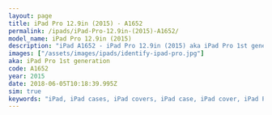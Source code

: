 ```yaml
---
layout: page
title: iPad Pro 12.9in (2015) - A1652
permalink: /ipads/iPad-Pro-12.9in-(2015)-A1652/
model_name: iPad Pro 12.9in (2015)
description: "iPad A1652 - iPad Pro 12.9in (2015) aka iPad Pro 1st generation. Best compatible iPad cases for A1652"
images: ["/assets/images/ipads/identify-ipad-pro.jpg"]
aka: iPad Pro 1st generation
code: A1652
year: 2015
date: 2018-06-05T10:18:39.995Z
sim: true
keywords: "iPad, iPad cases, iPad covers, iPad case, iPad cover, iPad Pro 12.9in (2015), iPad Pro 12.9in (2015) case, A1652 case, A1652 cover, A1652, iPad Pro 1st generation"
---
```

